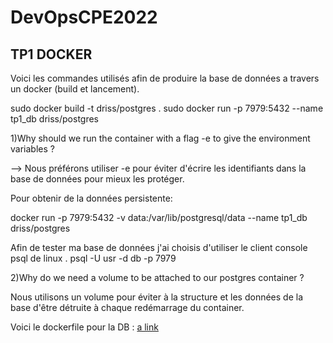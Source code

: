 # DevOpsCPE2022

<h2>TP1 DOCKER</h2>

Voici les commandes utilisés afin de produire la base de données a travers un docker (build et lancement).

sudo docker build -t driss/postgres .
sudo docker run -p 7979:5432 --name tp1_db driss/postgres

1)Why should we run the container with a flag -e to give the environment variables ?

--> Nous préférons utiliser -e pour éviter d'écrire les identifiants dans la base de données pour mieux les protéger.

Pour obtenir de la données persistente:

docker run -p 7979:5432 -v data:/var/lib/postgresql/data  --name tp1_db driss/postgres


Afin de tester ma base de données j'ai choisis d'utiliser le client console psql de linux .
psql -U usr -d db -p 7979

2)Why do we need a volume to be attached to our postgres container ?

Nous utilisons un volume pour éviter à la structure et les données de la base d'être détruite à chaque redémarrage du container.

Voici le dockerfile pour la DB : [a link](https://github.com/duttod/DevOpsCPE2022/blob/main/tp1_db_docker/Dockerfile)
